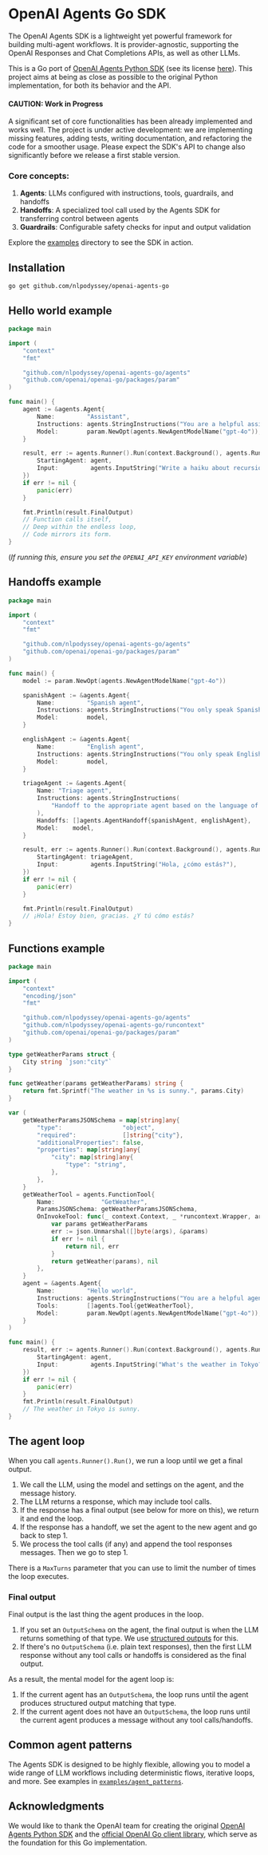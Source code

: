 # OpenAI Agents Go SDK

The OpenAI Agents SDK is a lightweight yet powerful framework for building
multi-agent workflows. It is provider-agnostic, supporting the OpenAI Responses
and Chat Completions APIs, as well as other LLMs.

This is a Go port of [OpenAI Agents Python SDK](https://openai.github.io/openai-agents-python/)
(see its license [here](https://github.com/openai/openai-agents-python/tree/main?tab=MIT-1-ov-file#readme)).
This project aims at being as close as possible to the original Python
implementation, for both its behavior and the API. 

#### CAUTION: Work in Progress

A significant set of core functionalities has been already implemented and
works well. The project is under active development: we are implementing
missing features, adding tests, writing documentation, and refactoring the
code for a smoother usage. Please expect the SDK's API to change also
significantly before we release a first stable version.

### Core concepts:

1. **Agents**: LLMs configured with instructions, tools, guardrails, and handoffs
2. **Handoffs**: A specialized tool call used by the Agents SDK for transferring control between agents
3. **Guardrails**: Configurable safety checks for input and output validation

Explore the [examples](examples) directory to see the SDK in action.

## Installation

```
go get github.com/nlpodyssey/openai-agents-go
```

## Hello world example

```go
package main

import (
	"context"
	"fmt"

	"github.com/nlpodyssey/openai-agents-go/agents"
	"github.com/openai/openai-go/packages/param"
)

func main() {
	agent := &agents.Agent{
		Name:         "Assistant",
		Instructions: agents.StringInstructions("You are a helpful assistant"),
		Model:        param.NewOpt(agents.NewAgentModelName("gpt-4o")),
	}

	result, err := agents.Runner().Run(context.Background(), agents.RunParams{
		StartingAgent: agent,
		Input:         agents.InputString("Write a haiku about recursion in programming."),
	})
	if err != nil {
		panic(err)
	}

	fmt.Println(result.FinalOutput)
	// Function calls itself,
	// Deep within the endless loop,
	// Code mirrors its form.
}
```

(_If running this, ensure you set the `OPENAI_API_KEY` environment variable_)

## Handoffs example

```go
package main

import (
	"context"
	"fmt"

	"github.com/nlpodyssey/openai-agents-go/agents"
	"github.com/openai/openai-go/packages/param"
)

func main() {
	model := param.NewOpt(agents.NewAgentModelName("gpt-4o"))

	spanishAgent := &agents.Agent{
		Name:         "Spanish agent",
		Instructions: agents.StringInstructions("You only speak Spanish."),
		Model:        model,
	}

	englishAgent := &agents.Agent{
		Name:         "English agent",
		Instructions: agents.StringInstructions("You only speak English."),
		Model:        model,
	}

	triageAgent := &agents.Agent{
		Name: "Triage agent",
		Instructions: agents.StringInstructions(
			"Handoff to the appropriate agent based on the language of the request.",
		),
		Handoffs: []agents.AgentHandoff{spanishAgent, englishAgent},
		Model:    model,
	}

	result, err := agents.Runner().Run(context.Background(), agents.RunParams{
		StartingAgent: triageAgent,
		Input:         agents.InputString("Hola, ¿cómo estás?"),
	})
	if err != nil {
		panic(err)
	}

	fmt.Println(result.FinalOutput)
	// ¡Hola! Estoy bien, gracias. ¿Y tú cómo estás?
}
```

## Functions example

```go
package main

import (
	"context"
	"encoding/json"
	"fmt"

	"github.com/nlpodyssey/openai-agents-go/agents"
	"github.com/nlpodyssey/openai-agents-go/runcontext"
	"github.com/openai/openai-go/packages/param"
)

type getWeatherParams struct {
	City string `json:"city"`
}

func getWeather(params getWeatherParams) string {
	return fmt.Sprintf("The weather in %s is sunny.", params.City)
}

var (
	getWeatherParamsJSONSchema = map[string]any{
		"type":                 "object",
		"required":             []string{"city"},
		"additionalProperties": false,
		"properties": map[string]any{
			"city": map[string]any{
				"type": "string",
			},
		},
	}
	getWeatherTool = agents.FunctionTool{
		Name:             "GetWeather",
		ParamsJSONSchema: getWeatherParamsJSONSchema,
		OnInvokeTool: func(_ context.Context, _ *runcontext.Wrapper, args string) (any, error) {
			var params getWeatherParams
			err := json.Unmarshal([]byte(args), &params)
			if err != nil {
				return nil, err
			}
			return getWeather(params), nil
		},
	}
	agent = &agents.Agent{
		Name:         "Hello world",
		Instructions: agents.StringInstructions("You are a helpful agent."),
		Tools:        []agents.Tool{getWeatherTool},
		Model:        param.NewOpt(agents.NewAgentModelName("gpt-4o")),
	}
)

func main() {
	result, err := agents.Runner().Run(context.Background(), agents.RunParams{
		StartingAgent: agent,
		Input:         agents.InputString("What's the weather in Tokyo?"),
	})
	if err != nil {
		panic(err)
	}
	fmt.Println(result.FinalOutput)
	// The weather in Tokyo is sunny.
}
```

## The agent loop

When you call `agents.Runner().Run()`, we run a loop until we get a final output.

1. We call the LLM, using the model and settings on the agent, and the message history.
2. The LLM returns a response, which may include tool calls.
3. If the response has a final output (see below for more on this), we return it and end the loop.
4. If the response has a handoff, we set the agent to the new agent and go back to step 1.
5. We process the tool calls (if any) and append the tool responses messages. Then we go to step 1.

There is a `MaxTurns` parameter that you can use to limit the number of times the loop executes.

### Final output

Final output is the last thing the agent produces in the loop.

1.  If you set an `OutputSchema` on the agent, the final output is when the  LLM returns something of that type. We use [structured outputs](https://platform.openai.com/docs/guides/structured-outputs) for this.
2.  If there's no `OutputSchema` (i.e. plain text responses), then the first LLM response without any tool calls or handoffs is considered as the final output.

As a result, the mental model for the agent loop is:

1. If the current agent has an `OutputSchema`, the loop runs until the agent produces structured output matching that type.
2. If the current agent does not have an `OutputSchema`, the loop runs until the current agent produces a message without any tool calls/handoffs.

## Common agent patterns

The Agents SDK is designed to be highly flexible, allowing you to model a wide
range of LLM workflows including deterministic flows, iterative loops, and more.
See examples in [`examples/agent_patterns`](examples/agent_patterns).

## Acknowledgments

We would like to thank the OpenAI team for creating the original [OpenAI Agents Python SDK](https://openai.github.io/openai-agents-python/) and the [official OpenAI Go client library](https://github.com/openai/openai-go), which serve as the foundation for this Go implementation.
